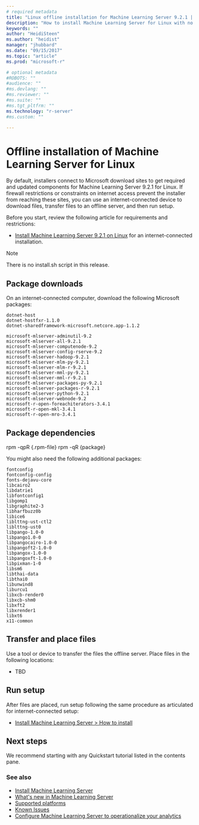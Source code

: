 ```yaml
---
# required metadata
title: "Linux offline installation for Machine Learning Server 9.2.1 | Microsoft Docs"
description: "How to install Machine Learning Server for Linux with no internet connection."
keywords: ""
author: "HeidiSteen"
ms.author: "heidist"
manager: "jhubbard"
ms.date: "09/15/2017"
ms.topic: "article"
ms.prod: "microsoft-r"

# optional metadata
#ROBOTS: ""
#audience: ""
#ms.devlang: ""
#ms.reviewer: ""
#ms.suite: ""
#ms.tgt_pltfrm: ""
ms.technology: "r-server"
#ms.custom: ""

---
```


# Offline installation of Machine Learning Server for Linux 

By default, installers connect to Microsoft download sites to get required and updated components for Machine Learning Server 9.2.1 for Linux. If firewall restrictions or constraints on internet access prevent the installer from reaching these sites, you can use an internet-connected device to download files, transfer files to an offline server, and then run setup.

Before you start, review the following article for requirements and restrictions:

+ [Install Machine Learning Server 9.2.1 on Linux](machine-learning-server-linux-install.md) for an internet-connected installation.

> [!Note] 
> There is no install.sh script in this release.

<a name="file-list"></a>

## Package downloads

On an internet-connected computer, download the following Microsoft packages:

    dotnet-host
    dotnet-hostfxr-1.1.0
    dotnet-sharedframework-microsoft.netcore.app-1.1.2 
    
    microsoft-mlserver-adminutil-9.2
    microsoft-mlserver-all-9.2.1 
    microsoft-mlserver-computenode-9.2
    microsoft-mlserver-config-rserve-9.2 
    microsoft-mlserver-hadoop-9.2.1
    microsoft-mlserver-mlm-py-9.2.1 
    microsoft-mlserver-mlm-r-9.2.1
    microsoft-mlserver-mml-py-9.2.1
    microsoft-mlserver-mml-r-9.2.1
    microsoft-mlserver-packages-py-9.2.1 
    microsoft-mlserver-packages-r-9.2.1
    microsoft-mlserver-python-9.2.1 
    microsoft-mlserver-webnode-9.2
    microsoft-r-open-foreachiterators-3.4.1 
    microsoft-r-open-mkl-3.4.1
    microsoft-r-open-mro-3.4.1 

## Package dependencies

rpm -qpR {.rpm-file}
rpm -qR {package}

You might also need the following additional packages:

    fontconfig
    fontconfig-config 
    fonts-dejavu-core 
    libcairo2 
    libdatrie1 
    libfontconfig1
    libgomp1 
    libgraphite2-3 
    libharfbuzz0b 
    libice6 
    liblttng-ust-ctl2
    liblttng-ust0 
    libpango-1.0-0 
    libpango1.0-0 
    libpangocairo-1.0-0
    libpangoft2-1.0-0 
    libpangox-1.0-0 
    libpangoxft-1.0-0 
    libpixman-1-0 
    libsm6
    libthai-data 
    libthai0 
    libunwind8 
    liburcu1 
    libxcb-render0 
    libxcb-shm0 
    libxft2
    libxrender1 
    libxt6 
    x11-common

## Transfer and place files

Use a tool or device to transfer the files the offline server. Place files in the following locations:

+ TBD

## Run setup

After files are placed, run setup following the same procedure as articulated for internet-connected setup:

+ [Install Machine Learning Server > How to install](machine-learning-server-linux-install.md#how-to-install)

## Next steps

We recommend starting with any Quickstart tutorial listed in the contents pane. 

### See also

+ [Install Machine Learning Server](r-server-install.md)
+ [What's new in Machine Learning Server](../whats-new-in-machine-learning-server.md)
+ [Supported platforms](r-server-install-supported-platforms.md)  
+ [Known Issues](../resources-known-issues.md)  
+ [Configure Machine Learning Server to operationalize your analytics](../what-is-operationalization.md)